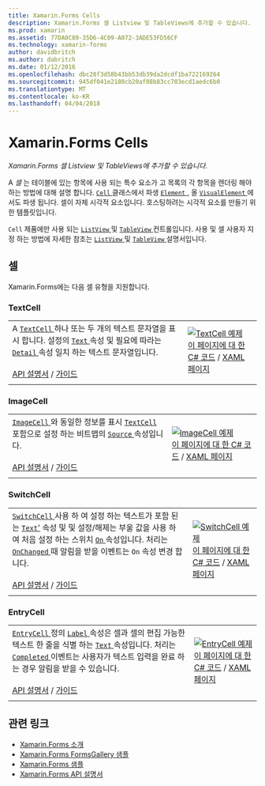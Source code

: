 ```yaml
---
title: Xamarin.Forms Cells
description: Xamarin.Forms 셀 Listview 및 TableViews에 추가할 수 있습니다.
ms.prod: xamarin
ms.assetid: 77DA0C89-35D6-4C09-A072-3ADE53FD56CF
ms.technology: xamarin-forms
author: davidbritch
ms.author: dabritch
ms.date: 01/12/2016
ms.openlocfilehash: dbc28f3d58b43bb53db39da2dcdf1ba722169264
ms.sourcegitcommit: 945df041e2180cb20af08b83cc703ecd1aedc6b0
ms.translationtype: MT
ms.contentlocale: ko-KR
ms.lasthandoff: 04/04/2018
---
```

# <a name="xamarinforms-cells"></a>Xamarin.Forms Cells

_Xamarin.Forms 셀 Listview 및 TableViews에 추가할 수 있습니다._

A *셀* 는 테이블에 있는 항목에 사용 되는 특수 요소가 고 목록의 각 항목을 렌더링 해야 하는 방법에 대해 설명 합니다. [ `Cell` ](https://developer.xamarin.com/api/type/Xamarin.Forms.Cell/) 클래스에서 파생 [ `Element` ](https://developer.xamarin.com/api/type/Xamarin.Forms.Element/), 올 [ `VisualElement` ](https://developer.xamarin.com/api/type/Xamarin.Forms.Element/) 에서도 파생 됩니다. 셀이 자체 시각적 요소입니다. 호스팅하려는 시각적 요소를 만들기 위한 템플릿입니다. 

`Cell` 제품에만 사용 되는 [ `ListView` ](views.md#listView) 및 [ `TableView` ](views.md#tableView) 컨트롤입니다. 사용 및 셀 사용자 지정 하는 방법에 자세한 참조는 [ `ListView` ](~/xamarin-forms/user-interface/listview/index.md) 및 [ `TableView` ](~/xamarin-forms/user-interface/tableview.md) 설명서입니다.

## <a name="cells"></a>셀

Xamarin.Forms에는 다음 셀 유형을 지원합니다.

<a name="textCell" />

### <a name="textcell"></a>TextCell

|     |     |
| --- | --- |
| A [ `TextCell` ](https://developer.xamarin.com/api/type/Xamarin.Forms.TextCell) 하나 또는 두 개의 텍스트 문자열을 표시 합니다. 설정의 [ `Text` ](https://developer.xamarin.com/api/property/Xamarin.Forms.TextCell.Text/) 속성 및 필요에 따라는 [ `Detail` ](https://developer.xamarin.com/api/property/Xamarin.Forms.TextCell.Detail/) 속성 일치 하는 텍스트 문자열입니다.<br /><br />[API 설명서](https://developer.xamarin.com/api/type/Xamarin.Forms.TextCell) / [가이드](~/xamarin-forms/user-interface/listview/customizing-cell-appearance.md#TextCell) | [![TextCell 예제](cells-images/TextCell.png "TextCell 예제")](cells-images/TextCell-Large.png#lightbox "TextCell 예제")<br />[이 페이지에 대 한 C# 코드](https://github.com/xamarin/xamarin-forms-samples/blob/master/FormsGallery/FormsGallery/FormsGallery/CodeExamples/TextCellDemoPage.cs) / [XAML 페이지](https://github.com/xamarin/xamarin-forms-samples/blob/master/FormsGallery/FormsGallery/FormsGallery/XamlExamples/TextCellDemoPage.xaml) |
|     |     |

### <a name="imagecell"></a>ImageCell

|     |     |
| --- | --- |
| [ `ImageCell` ](https://developer.xamarin.com/api/type/Xamarin.Forms.ImageCell) 와 동일한 정보를 표시 [ `TextCell` ](#textCell) 포함으로 설정 하는 비트맵의 [ `Source` ](https://developer.xamarin.com/api/property/Xamarin.Forms.Image.Source/) 속성입니다.<br /><br />[API 설명서](https://developer.xamarin.com/api/type/Xamarin.Forms.ImageCell) / [가이드](~/xamarin-forms/user-interface/listview/customizing-cell-appearance.md#ImageCell) | [![ImageCell 예제](cells-images/ImageCell.png "ImageCell 예제")](cells-images/ImageCell-Large.png#lightbox "ImageCell 예제")<br />[이 페이지에 대 한 C# 코드](https://github.com/xamarin/xamarin-forms-samples/blob/master/FormsGallery/FormsGallery/FormsGallery/CodeExamples/ImageCellDemoPage.cs) / [XAML 페이지](https://github.com/xamarin/xamarin-forms-samples/blob/master/FormsGallery/FormsGallery/FormsGallery/XamlExamples/ImageCellDemoPage.xaml) |
|     |     |

### <a name="switchcell"></a>SwitchCell

|     |     |
| --- | --- |
| [ `SwitchCell` ](https://developer.xamarin.com/api/type/Xamarin.Forms.SwitchCell) 사용 하 여 설정 하는 텍스트가 포함 된는 [ `Text`'](https://developer.xamarin.com/api/property/Xamarin.Forms.SwitchCellText/) 속성 및 및 설정/해제는 부울 값을 사용 하 여 처음 설정 하는 스위치 [ `On` ](https://developer.xamarin.com/api/property/Xamarin.Forms.SwitchCell.On/) 속성입니다. 처리는 [ `OnChanged` ](https://developer.xamarin.com/api/event/Xamarin.Forms.SwitchCell.OnChanged/) 때 알림을 받을 이벤트는 `On` 속성 변경 합니다.<br /><br />[API 설명서](https://developer.xamarin.com/api/type/Xamarin.Forms.SwitchCell) / [가이드](~/xamarin-forms/user-interface/tableview.md#switchcell) | [![SwitchCell 예제](cells-images/SwitchCell.png "SwitchCell 예제")](cells-images/SwitchCell-Large.png#lightbox "SwitchCell 예제")<br />[이 페이지에 대 한 C# 코드](https://github.com/xamarin/xamarin-forms-samples/blob/master/FormsGallery/FormsGallery/FormsGallery/CodeExamples/SwitchCellDemoPage.cs) / [XAML 페이지](https://github.com/xamarin/xamarin-forms-samples/blob/master/FormsGallery/FormsGallery/FormsGallery/XamlExamples/SwitchCellDemoPage.xaml) |
|     |     |

### <a name="entrycell"></a>EntryCell

|     |     |
| --- | --- |
| [ `EntryCell` ](https://developer.xamarin.com/api/type/Xamarin.Forms.EntryCell) 정의 [ `Label` ](https://developer.xamarin.com/api/property/Xamarin.Forms.EntryCell.Label/) 속성은 셀과 셀의 편집 가능한 텍스트 한 줄을 식별 하는 [ `Text` ](https://developer.xamarin.com/api/property/Xamarin.Forms.EntryCell.Text/) 속성입니다. 처리는 [ `Completed` ](https://developer.xamarin.com/api/event/Xamarin.Forms.EntryCell.Completed/) 이벤트는 사용자가 텍스트 입력을 완료 하는 경우 알림을 받을 수 있습니다.<br /><br />[API 설명서](https://developer.xamarin.com/api/type/Xamarin.Forms.EntryCell) / [가이드](~/xamarin-forms/user-interface/tableview.md#entrycell) | [![EntryCell 예제](cells-images/EntryCell.png "EntryCell 예제")](cells-images/EntryCell-Large.png#lightbox "EntryCell 예제")<br />[이 페이지에 대 한 C# 코드](https://github.com/xamarin/xamarin-forms-samples/blob/master/FormsGallery/FormsGallery/FormsGallery/CodeExamples/EntryCellDemoPage.cs) / [XAML 페이지](https://github.com/xamarin/xamarin-forms-samples/blob/master/FormsGallery/FormsGallery/FormsGallery/XamlExamples/EntryCellDemoPage.xaml) |
|     |     |


## <a name="related-links"></a>관련 링크

- [Xamarin.Forms 소개](~/xamarin-forms/get-started/introduction-to-xamarin-forms.md)
- [Xamarin.Forms FormsGallery 샘플](https://developer.xamarin.com/samples/xamarin-forms/FormsGallery/)
- [Xamarin.Forms 샘플](https://developer.xamarin.com/samples/xamarin-forms/all/)
- [Xamarin.Forms API 설명서](https://developer.xamarin.com/api/root/Xamarin.Forms/)
